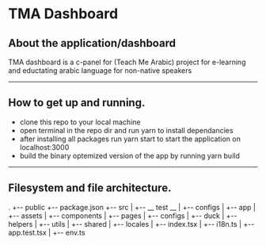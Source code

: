 # TMA Dashboard
## About the application/dashboard


TMA dashboard is a c-panel for (Teach Me Arabic) project for e-learning and eductating arabic language for non-native speakers

---
## How to get up and running.

- clone this repo to your local machine 
- open terminal in the repo dir and run yarn to install dependancies
- after installing all packages run yarn start to start the application on localhost:3000
- build the binary optemized version of the app by running yarn build

---
## Filesystem and file architecture.

.
+-- public
+-- package.json
+-- src
|   +-- __ test __
|   +-- configs
|   +-- app
|   +-- assets
|   +-- components
|   +-- pages
|   +-- configs
|   +-- duck
|   +-- helpers
|   +-- utils
|   +-- shared
|   +-- locales
|   +-- index.tsx
|   +-- i18n.ts
|   +-- app.test.tsx
|   +-- env.ts
